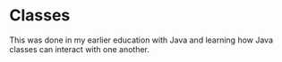 # Classes
This was done in my earlier education with Java and learning how Java classes can interact with one another.
